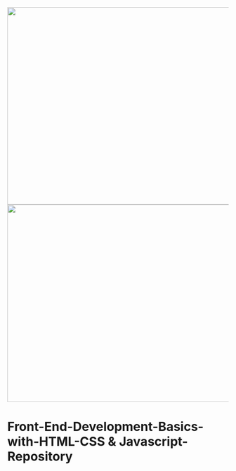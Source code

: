 <img src="https://www.educative.io/cdn-cgi/image/f=auto,fit=contain,w=1200/api/page/6456601994067968/image/download/6749570907242496" height= 450 width=850 />
<img src="https://fiverr-res.cloudinary.com/images/q_auto,f_auto/gigs3/276569103/original/05e1c77d0530e2bf1a859bc907a6ffd81c4de9d5/develop-your-frontend-website-with-html5-css3-javascript.png" height= 450 width=850 />

# Front-End-Development-Basics-with-HTML-CSS & Javascript-Repository
